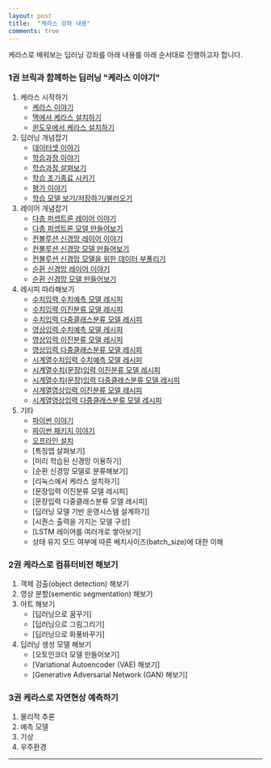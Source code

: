 ```yaml
---
layout: post
title:  "케라스 강좌 내용"
comments: true
---
```

케라스로 배워보는 딥러닝 강좌를 아래 내용를 아래 순서대로 진행하고자 합니다.

### 1권 브릭과 함께하는 딥러닝 "케라스 이야기"

1. 케라스 시작하기
    * [케라스 이야기](https://tykimos.github.io/Keras/2017/01/27/Keras_Talk/)
    * [맥에서 케라스 설치하기](https://tykimos.github.io/Keras/2017/08/07/Keras_Install_on_Mac/)
    * [윈도우에서 케라스 설치하기](https://tykimos.github.io/Keras/2017/08/07/Keras_Install_on_Windows/)    
1. 딥러닝 개념잡기
    * [데이터셋 이야기](https://tykimos.github.io/Keras/2017/03/25/Dataset_and_Fit_Talk/)
    * [학습과정 이야기](https://tykimos.github.io/Keras/2017/03/25/Fit_Talk/)
    * [학습과정 살펴보기](https://tykimos.github.io/Keras/2017/07/09/Training_Monitoring/)          
    * [학습 조기종료 시키기](https://tykimos.github.io/Keras/2017/07/09/Early_Stopping/)
    * [평가 이야기](https://tykimos.github.io/Keras/2017/05/22/Evaluation_Talk/)    
    * [학습 모델 보기/저장하기/불러오기](https://tykimos.github.io/Keras/2017/06/10/Model_Save_Load/)
1. 레이어 개념잡기
    * [다층 퍼셉트론 레이어 이야기](https://tykimos.github.io/Keras/2017/01/27/MLP_Layer_Talk/)
    * [다층 퍼셉트론 모델 만들어보기](https://tykimos.github.io/Keras/2017/02/04/MLP_Getting_Started/)
    * [컨볼루션 신경망 레이어 이야기](https://tykimos.github.io/Keras/2017/01/27/CNN_Layer_Talk/)
    * [컨볼루션 신경망 모델 만들어보기](https://tykimos.github.io/Keras/2017/03/08/CNN_Getting_Started/)
    * [컨볼루션 신경망 모델을 위한 데이터 부풀리기](https://tykimos.github.io/Keras/2017/06/10/CNN_Data_Augmentation/)
    * [순환 신경망 레이어 이야기](https://tykimos.github.io/Keras/2017/04/09/RNN_Getting_Started/)
    * [순환 신경망 모델 만들어보기](https://tykimos.github.io/Keras/2017/04/09/RNN_Layer_Talk/)
1. 레시피 따라해보기
    * [수치입력 수치예측 모델 레시피](https://tykimos.github.io/Keras/2017/08/13/Numerical_Prediction_Model_Recipe/)
    * [수치입력 이진분류 모델 레시피](https://tykimos.github.io/Keras/2017/08/13/Numerical_Input_Binary_Classification_Model_Recipe/)  
    * [수치입력 다중클래스분류 모델 레시피](https://tykimos.github.io/Keras/2017/08/19/Numerical_Input_Multiclass_Classification_Model_Recipe/)
    * [영상입력 수치예측 모델 레시피](https://tykimos.github.io/Keras/2017/08/20/Image_Input_Numerical_Prediction_Model_Recipe/)    
    * [영상입력 이진분류 모델 레시피](https://tykimos.github.io/Keras/2017/08/18/Image_Input_Binary_Classification_Model_Recipe/)
    * [영상입력 다중클래스분류 모델 레시피](https://tykimos.github.io/Keras/2017/08/18/Image_Input_Multiclass_Classification_Model_Recipe/)
    * [시계열수치입력 수치예측 모델 레시피](https://tykimos.github.io/Keras/2017/08/17/Time-series_Numerical_Input_Numerical_Prediction_Model_Recipe)
    * [시계열수치(문장)입력 이진분류 모델 레시피](https://tykimos.github.io/Keras/2017/08/17/Time-series_Numerical_Input_Binary_Classification_Model_Recipe)
    * [시계열수치(문장)입력 다중클래스분류 모델 레시피](https://tykimos.github.io/Keras/2017/08/17/Time-series_Numerical_Input_Multiclass_Classification_Model_Recipe)    
    * [시계열영상입력 이진분류 모델 레시피](https://tykimos.github.io/Keras/2017/09/02/Time-series_Image_Input_Binary_Classification_Model_Recipe)
    * [시계열영상입력 다중클래스분류 모델 레시피](https://tykimos.github.io/Keras/2017/09/02/Time-series_Image_Input_Multiclass_Classification_Model_Recipe)    
1. 기타
    * [파이썬 이야기](https://tykimos.github.io/Keras/2017/02/10/Python_Talk/)
    * [파이썬 패키지 이야기](https://tykimos.github.io/Keras/2017/02/10/Python_Package_Talk/)
    * [오프라인 설치](https://tykimos.github.io/Keras/2017/03/15/Keras_Offline_Install/)        
    * [특징맵 살펴보기]
    * [미리 학습된 신경망 이용하기]
    * [순환 신경망 모델로 분류해보기]    
    * [리눅스에서 케라스 설치하기]        
    * [문장입력 이진분류 모델 레시피]
    * [문장입력 다중클래스분류 모델 레시피]    
    * [딥러닝 모델 기반 운영시스템 설계하기]
    * [시퀀스 출력을 가지는 모델 구성]
    * [LSTM 레이어를 여러개로 쌓아보기] 
    * 상태 유지 모드 여부에 따른 배치사이즈(batch_size)에 대한 이해

### 2권 케라스로 컴퓨터비전 해보기

1. 객체 검출(object detection) 해보기
1. 영상 분할(sementic segmentation) 해보기
1. 아트 해보기
    * [딥러닝으로 꿈꾸기]
    * [딥러닝으로 그림그리기]
    * [딥러닝으로 화풍바꾸기]
1. 딥러닝 생성 모델 해보기
    * [오토인코더 모델 만들어보기]    
    * [Variational Autoencoder (VAE) 해보기]
    * [Generative Adversarial Network (GAN) 해보기]   

### 3권 케라스로 자연현상 예측하기

1. 물리적 추론
1. 예측 모델
1. 기상
1. 우주환경

---